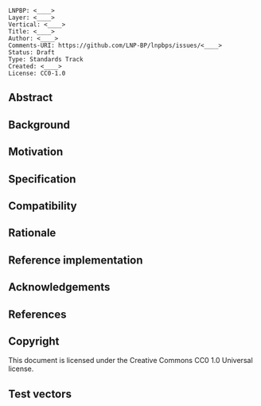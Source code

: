 ```
LNPBP: <____>
Layer: <____>
Vertical: <____>
Title: <____>
Author: <____>
Comments-URI: https://github.com/LNP-BP/lnpbps/issues/<____>
Status: Draft
Type: Standards Track
Created: <____>
License: CC0-1.0
```

## Abstract

## Background

## Motivation

## Specification

## Compatibility

## Rationale

## Reference implementation

## Acknowledgements

## References

## Copyright

This document is licensed under the Creative Commons CC0 1.0 Universal license.

## Test vectors
